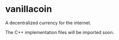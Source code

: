 vanillacoin
===========

A decentralized currency for the internet.

The C++ implementation files will be imported soon.
